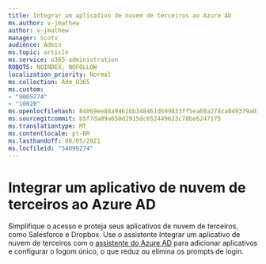 ```yaml
---
title: Integrar um aplicativo de nuvem de terceiros ao Azure AD
ms.author: v-jmathew
author: v-jmathew
manager: scotv
audience: Admin
ms.topic: article
ms.service: o365-administration
ROBOTS: NOINDEX, NOFOLLOW
localization_priority: Normal
ms.collection: Adm_O365
ms.custom:
- "9005774"
- "10020"
ms.openlocfilehash: 84869ee88a94626b348461d699833ff5ea68a278ca049379a01c5209e4b1d076
ms.sourcegitcommit: b5f7da89a650d2915dc652449623c78be6247175
ms.translationtype: MT
ms.contentlocale: pt-BR
ms.lasthandoff: 08/05/2021
ms.locfileid: "54099274"
---
```

# <a name="integrate-a-third-party-cloud-app-with-azure-ad"></a>Integrar um aplicativo de nuvem de terceiros ao Azure AD

Simplifique o acesso e proteja seus aplicativos de nuvem de terceiros, como Salesforce e Dropbox. Use o assistente Integrar um aplicativo de nuvem de terceiros com o [assistente do Azure AD](https://go.microsoft.com/fwlink/?linkid=2157464) para adicionar aplicativos e configurar o logom único, o que reduz ou elimina os prompts de login.
